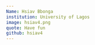 ```yaml
--- 
Name: Hsiav Bbonga 
institution: University of Lagos 
image: hsiav4.png 
quote: Have fun 
github: hsiav4 
---
```

